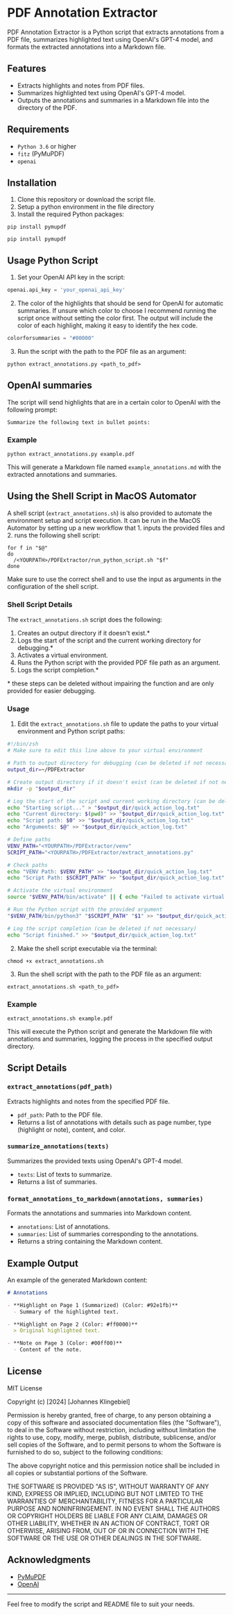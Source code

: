 # PDF Annotation Extractor

PDF Annotation Extractor is a Python script that extracts annotations from a PDF file, summarizes highlighted text using OpenAI's GPT-4 model, and formats the extracted annotations into a Markdown file.

## Features

- Extracts highlights and notes from PDF files.
- Summarizes highlighted text using OpenAI's GPT-4 model.
- Outputs the annotations and summaries in a Markdown file into the directory of the PDF.

## Requirements

- `Python 3.6` or higher
- `fitz` (PyMuPDF)
- `openai`

## Installation
1. Clone this repository or download the script file.
2. Setup a python environment in the file directory
3. Install the required Python packages:

```
pip install pymupdf
```

```
pip install pymupdf
```

## Usage Python Script

1. Set your OpenAI API key in the script:

```python
openai.api_key = 'your_openai_api_key'
```

2. The color of the highlights that should be send for OpenAI for automatic summaries. If unsure which color to choose I recommend running the script once without setting the color first. The output will include the color of each highlight, making it easy to identify the hex code.

```python
colorforsummaries = "#00000"
```

3. Run the script with the path to the PDF file as an argument:

```
python extract_annotations.py <path_to_pdf>
```

## OpenAI summaries

The script will send highlights that are in a certain color to OpenAI with the following prompt:

```
Summarize the following text in bullet points:
```

### Example

```
python extract_annotations.py example.pdf
```

This will generate a Markdown file named `example_annotations.md` with the extracted annotations and summaries.

## Using the Shell Script in MacOS Automator

A shell script (`extract_annotations.sh`) is also provided to automate the environment setup and script execution. It can be run in the MacOS Automator by setting up a new workflow that 1. inputs the provided files and 2. runs the following shell script:

```
for f in "$@"
do
  /<YOURPATH>/PDFExtractor/run_python_script.sh "$f"
done
```

Make sure to use the correct shell and to use the input as arguments in the configuration of the shell script.

### Shell Script Details

The `extract_annotations.sh` script does the following:

1. Creates an output directory if it doesn't exist.*
2. Logs the start of the script and the current working directory for debugging.*
3. Activates a virtual environment.
4. Runs the Python script with the provided PDF file path as an argument.
5. Logs the script completion.*

\* these steps can be deleted without impairing the function and are only provided for easier debugging.

### Usage

1. Edit the `extract_annotations.sh` file to update the paths to your virtual environment and Python script paths:

```sh
#!/bin/zsh
# Make sure to edit this line above to your virtual environment

# Path to output directory for debugging (can be deleted if not necessary)
output_dir=~/PDFExtractor

# Create output directory if it doesn't exist (can be deleted if not necessary)
mkdir -p "$output_dir"

# Log the start of the script and current working directory (can be deleted if not necessary)
echo "Starting script..." > "$output_dir/quick_action_log.txt"
echo "Current directory: $(pwd)" >> "$output_dir/quick_action_log.txt"
echo "Script path: $0" >> "$output_dir/quick_action_log.txt"
echo "Arguments: $@" >> "$output_dir/quick_action_log.txt"

# Define paths
VENV_PATH="<YOURPATH>/PDFExtractor/venv"
SCRIPT_PATH="<YOURPATH>/PDFExtractor/extract_annotations.py"

# Check paths
echo "VENV Path: $VENV_PATH" >> "$output_dir/quick_action_log.txt"
echo "Script Path: $SCRIPT_PATH" >> "$output_dir/quick_action_log.txt"

# Activate the virtual environment
source "$VENV_PATH/bin/activate" || { echo "Failed to activate virtual environment" >> "$output_dir/quick_action_log.txt"; exit 1; }

# Run the Python script with the provided argument
"$VENV_PATH/bin/python3" "$SCRIPT_PATH" "$1" >> "$output_dir/quick_action_log.txt" 2>&1

# Log the script completion (can be deleted if not necessary)
echo "Script finished." >> "$output_dir/quick_action_log.txt"
```

2. Make the shell script executable via the terminal:

```
chmod +x extract_annotations.sh
```

3. Run the shell script with the path to the PDF file as an argument:

```
extract_annotations.sh <path_to_pdf>
```

### Example

```
extract_annotations.sh example.pdf
```

This will execute the Python script and generate the Markdown file with annotations and summaries, logging the process in the specified output directory.

## Script Details

### `extract_annotations(pdf_path)`

Extracts highlights and notes from the specified PDF file.

- `pdf_path`: Path to the PDF file.
- Returns a list of annotations with details such as page number, type (highlight or note), content, and color.

### `summarize_annotations(texts)`

Summarizes the provided texts using OpenAI's GPT-4 model.

- `texts`: List of texts to summarize.
- Returns a list of summaries.

### `format_annotations_to_markdown(annotations, summaries)`

Formats the annotations and summaries into Markdown content.

- `annotations`: List of annotations.
- `summaries`: List of summaries corresponding to the annotations.
- Returns a string containing the Markdown content.

## Example Output

An example of the generated Markdown content:

```markdown
# Annotations

- **Highlight on Page 1 (Summarized) (Color: #92e1fb)**
  - Summary of the highlighted text.

- **Highlight on Page 2 (Color: #ff0000)**
  > Original highlighted text.

- **Note on Page 3 (Color: #00ff00)**
  - Content of the note.
```

## License

MIT License

Copyright (c) [2024] [Johannes Klingebiel]

Permission is hereby granted, free of charge, to any person obtaining a copy
of this software and associated documentation files (the "Software"), to deal
in the Software without restriction, including without limitation the rights
to use, copy, modify, merge, publish, distribute, sublicense, and/or sell
copies of the Software, and to permit persons to whom the Software is
furnished to do so, subject to the following conditions:

The above copyright notice and this permission notice shall be included in all
copies or substantial portions of the Software.

THE SOFTWARE IS PROVIDED "AS IS", WITHOUT WARRANTY OF ANY KIND, EXPRESS OR
IMPLIED, INCLUDING BUT NOT LIMITED TO THE WARRANTIES OF MERCHANTABILITY,
FITNESS FOR A PARTICULAR PURPOSE AND NONINFRINGEMENT. IN NO EVENT SHALL THE
AUTHORS OR COPYRIGHT HOLDERS BE LIABLE FOR ANY CLAIM, DAMAGES OR OTHER
LIABILITY, WHETHER IN AN ACTION OF CONTRACT, TORT OR OTHERWISE, ARISING FROM,
OUT OF OR IN CONNECTION WITH THE SOFTWARE OR THE USE OR OTHER DEALINGS IN THE
SOFTWARE.

## Acknowledgments

- [PyMuPDF](https://github.com/pymupdf/PyMuPDF)
- [OpenAI](https://www.openai.com)

---

Feel free to modify the script and README file to suit your needs.